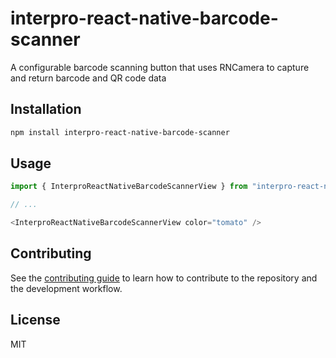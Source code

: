 # interpro-react-native-barcode-scanner

A configurable barcode scanning button that uses RNCamera to capture and return barcode and QR code data

## Installation

```sh
npm install interpro-react-native-barcode-scanner
```

## Usage

```js
import { InterproReactNativeBarcodeScannerView } from "interpro-react-native-barcode-scanner";

// ...

<InterproReactNativeBarcodeScannerView color="tomato" />
```

## Contributing

See the [contributing guide](CONTRIBUTING.md) to learn how to contribute to the repository and the development workflow.

## License

MIT
